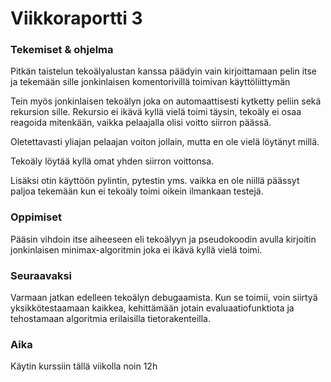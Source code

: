 # Viikkoraportti 3

### Tekemiset & ohjelma

Pitkän taistelun tekoälyalustan kanssa päädyin vain kirjoittamaan pelin itse ja tekemään sille jonkinlaisen komentorivillä toimivan käyttöliittymän

Tein myös jonkinlaisen tekoälyn joka on automaattisesti kytketty peliin sekä rekursion sille. Rekursio ei ikävä kyllä vielä toimi täysin, tekoäly ei osaa reagoida mitenkään, vaikka pelaajalla olisi voitto siirron päässä.

Oletettavasti yliajan pelaajan voiton jollain, mutta en ole vielä löytänyt millä.

Tekoäly löytää kyllä omat yhden  siirron voittonsa.

Lisäksi otin käyttöön pylintin, pytestin yms. vaikka en ole niillä päässyt paljoa tekemään kun ei tekoäly toimi oikein ilmankaan testejä.

### Oppimiset

Pääsin vihdoin itse aiheeseen eli tekoälyyn ja pseudokoodin avulla kirjoitin jonkinlaisen minimax-algoritmin joka ei ikävä kyllä vielä toimi.

### Seuraavaksi

Varmaan jatkan edelleen tekoälyn debugaamista. Kun se toimii, voin siirtyä yksikkötestaamaan kaikkea, kehittämään jotain evaluaatiofunktiota ja tehostamaan algoritmia erilaisilla tietorakenteilla.

### Aika

Käytin kurssiin tällä viikolla noin 12h
